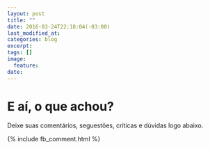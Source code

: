 ```yaml
---
layout: post
title: ""
date: 2016-03-24T22:18:04(-03:00)
last_modified_at:
categories: blog
excerpt: 
tags: []
image: 
  feature: 
date: 
---
```








# E aí, o que achou?

Deixe suas comentários, seguestões, críticas e dúvidas logo abaixo.

{% include fb_comment.html %}

